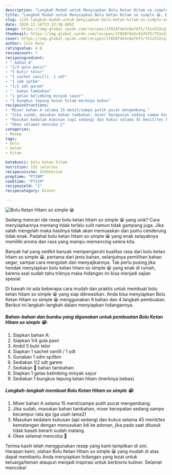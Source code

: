 ```yaml
---
description: "Langkah Mudah untuk Menyiapkan Bolu Ketan Hitam so simple 😀, Enak"
title: "Langkah Mudah untuk Menyiapkan Bolu Ketan Hitam so simple 😀, Enak"
slug: 1135-langkah-mudah-untuk-menyiapkan-bolu-ketan-hitam-so-simple-enak
date: 2020-12-16T23:32:50.605Z
image: https://img-global.cpcdn.com/recipes/1f028f4e5c0a7bf5/751x532cq70/bolu-ketan-hitam-so-simple-😀-foto-resep-utama.jpg
thumbnail: https://img-global.cpcdn.com/recipes/1f028f4e5c0a7bf5/751x532cq70/bolu-ketan-hitam-so-simple-😀-foto-resep-utama.jpg
cover: https://img-global.cpcdn.com/recipes/1f028f4e5c0a7bf5/751x532cq70/bolu-ketan-hitam-so-simple-😀-foto-resep-utama.jpg
author: Cole Hale
ratingvalue: 4.8
reviewcount: 7
recipeingredient:
- " bahan A"
- "1/4 gula pasir"
- "5 butir telor"
- "1 sachet vanilli  1 sdt"
- "1 sdm sptbm"
- "1/2 sdt garem"
- "  bahan tambahan"
- "1 gelas belimbing minyak sayur"
- "1 bungkus tepung ketan hitam merknya bebas"
recipeinstructions:
- "Mixer bahan A selama 15 menit/sampe putih pucat mengembang."
- "Jika sudah, masukan bahan tambahan, mixer kecepatan sedang sampe kecampur rata aja (ga usah lama2)"
- "Masukan kedalam kukusan (api sedang) dan kukus selama 45 menit/tes kematangan dengan menusukan lidi ke adonan, jika pada saat ditusuk tidak basah berarti sudah matang."
- "Okee selamat mencoba 🙌"
categories:
- Resep
tags:
- bolu
- ketan
- hitam

katakunci: bolu ketan hitam 
nutrition: 152 calories
recipecuisine: Indonesian
preptime: "PT39M"
cooktime: "PT31M"
recipeyield: "1"
recipecategory: Dinner

---
```



![Bolu Ketan Hitam so simple 😀](https://img-global.cpcdn.com/recipes/1f028f4e5c0a7bf5/751x532cq70/bolu-ketan-hitam-so-simple-😀-foto-resep-utama.jpg)

Sedang mencari ide resep bolu ketan hitam so simple 😀 yang unik? Cara menyiapkannya memang tidak terlalu sulit namun tidak gampang juga. Jika salah mengolah maka hasilnya tidak akan memuaskan dan justru cenderung tidak enak. Padahal bolu ketan hitam so simple 😀 yang enak selayaknya memiliki aroma dan rasa yang mampu memancing selera kita.

Banyak hal yang sedikit banyak mempengaruhi kualitas rasa dari bolu ketan hitam so simple 😀, pertama dari jenis bahan, selanjutnya pemilihan bahan segar, sampai cara mengolah dan menyajikannya. Tak perlu pusing jika hendak menyiapkan bolu ketan hitam so simple 😀 yang enak di rumah, karena asal sudah tahu triknya maka hidangan ini bisa menjadi sajian spesial.




Di bawah ini ada beberapa cara mudah dan praktis untuk membuat bolu ketan hitam so simple 😀 yang siap dikreasikan. Anda bisa menyiapkan Bolu Ketan Hitam so simple 😀 menggunakan 9 bahan dan 4 langkah pembuatan. Berikut ini langkah-langkah dalam menyiapkan hidangannya.

<!--inarticleads1-->

##### Bahan-bahan dan bumbu yang digunakan untuk pembuatan Bolu Ketan Hitam so simple 😀:

1. Siapkan  bahan A:
1. Siapkan 1/4 gula pasir
1. Ambil 5 butir telor
1. Siapkan 1 sachet vanilli / 1 sdt
1. Gunakan 1 sdm sp/tbm
1. Sediakan 1/2 sdt garem
1. Sediakan  🍯 bahan tambahan:
1. Siapkan 1 gelas belimbing minyak sayur
1. Sediakan 1 bungkus tepung ketan hitam (merknya bebas)




<!--inarticleads2-->

##### Langkah-langkah membuat Bolu Ketan Hitam so simple 😀:

1. Mixer bahan A selama 15 menit/sampe putih pucat mengembang.
1. Jika sudah, masukan bahan tambahan, mixer kecepatan sedang sampe kecampur rata aja (ga usah lama2)
1. Masukan kedalam kukusan (api sedang) dan kukus selama 45 menit/tes kematangan dengan menusukan lidi ke adonan, jika pada saat ditusuk tidak basah berarti sudah matang.
1. Okee selamat mencoba 🙌




Terima kasih telah menggunakan resep yang kami tampilkan di sini. Harapan kami, olahan Bolu Ketan Hitam so simple 😀 yang mudah di atas dapat membantu Anda menyiapkan hidangan yang lezat untuk keluarga/teman ataupun menjadi inspirasi untuk berbisnis kuliner. Selamat mencoba!
